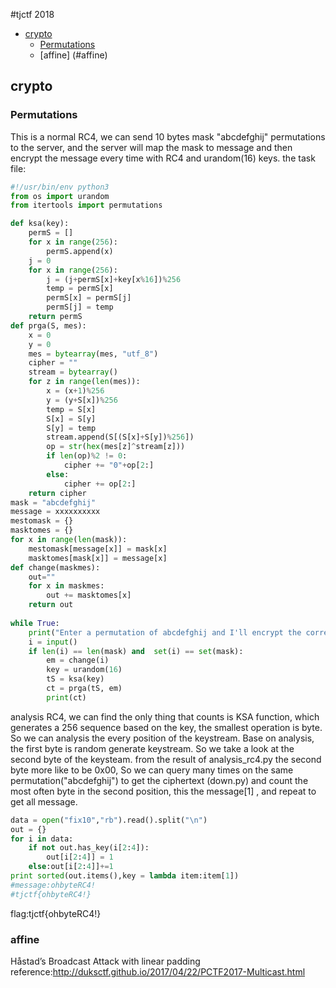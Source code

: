 #tjctf 2018
- [crypto](#crypto)
	- [Permutations](#permutations)
	- [affine] (#affine)
## crypto
### Permutations
This is a normal RC4, we can send 10 bytes mask "abcdefghij"   permutations to the server, and the server will map the mask to message and then encrypt the message every time with RC4 and urandom(16) keys.
the task file:
```python
#!/usr/bin/env python3
from os import urandom
from itertools import permutations

def ksa(key):
    permS = []
    for x in range(256):
        permS.append(x)
    j = 0
    for x in range(256):
        j = (j+permS[x]+key[x%16])%256
        temp = permS[x]
        permS[x] = permS[j]
        permS[j] = temp
    return permS
def prga(S, mes):
    x = 0
    y = 0
    mes = bytearray(mes, "utf_8")
    cipher = ""
    stream = bytearray()
    for z in range(len(mes)):
        x = (x+1)%256
        y = (y+S[x])%256
        temp = S[x]
        S[x] = S[y]
        S[y] = temp
        stream.append(S[(S[x]+S[y])%256])
        op = str(hex(mes[z]^stream[z]))
        if len(op)%2 != 0:
            cipher += "0"+op[2:]
        else:
            cipher += op[2:]
    return cipher
mask = "abcdefghij"
message = xxxxxxxxxx
mestomask = {}
masktomes = {}
for x in range(len(mask)):
    mestomask[message[x]] = mask[x]
    masktomes[mask[x]] = message[x]
def change(maskmes):
    out=""
    for x in maskmes:
        out += masktomes[x]
    return out
    
while True:
    print("Enter a permutation of abcdefghij and I'll encrypt the corresponding message! ")
    i = input()
    if len(i) == len(mask) and  set(i) == set(mask):
        em = change(i)
        key = urandom(16)
        tS = ksa(key)
        ct = prga(tS, em)
        print(ct)
```
analysis RC4, we can find the only thing that counts is KSA function, which generates a 256 sequence based on the key, the smallest operation is byte. So we can analysis the every position of the keystream. Base on analysis, the first byte is random generate keystream.  So we take a look at the second byte of the keysteam.
from the result of analysis_rc4.py the second byte more like to be 0x00, So we can query many times on the same permutation("abcdefghij") to get the ciphertext (down.py) and count the most often byte in the second position, this the message[1] , and repeat to get all message.
```python
data = open("fix10","rb").read().split("\n")
out = {}
for i in data:
    if not out.has_key(i[2:4]):
        out[i[2:4]] = 1
    else:out[i[2:4]]+=1
print sorted(out.items(),key = lambda item:item[1])
#message:ohbyteRC4!
#tjctf{ohbyteRC4!}
```
flag:tjctf{ohbyteRC4!}

### affine
Håstad’s Broadcast Attack with linear padding
reference:http://duksctf.github.io/2017/04/22/PCTF2017-Multicast.html
